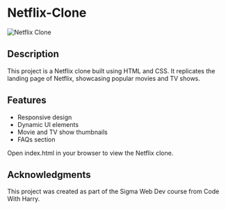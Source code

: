 # Netflix-Clone

![Netflix Clone](screenshot.png)

## Description
This project is a Netflix clone built using HTML and CSS. It replicates the landing page of Netflix, showcasing popular movies and TV shows.

## Features
- Responsive design
- Dynamic UI elements
- Movie and TV show thumbnails
- FAQs section

Open index.html in your browser to view the Netflix clone.

## Acknowledgments
This project was created as part of the Sigma Web Dev course from Code With Harry.

